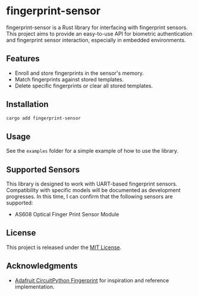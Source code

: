 # fingerprint-sensor

fingerprint-sensor is a Rust library for interfacing with fingerprint sensors. This project aims to provide an easy-to-use API for biometric authentication and fingerprint sensor interaction, especially in embedded environments.

## Features
- Enroll and store fingerprints in the sensor's memory.
- Match fingerprints against stored templates.
- Delete specific fingerprints or clear all stored templates.

## Installation
```bash
cargo add fingerprint-sensor
```

## Usage
See the `examples` folder for a simple example of how to use the library.

## Supported Sensors
This library is designed to work with UART-based fingerprint sensors. Compatibility with specific models will be documented as development progresses. In this time, I can confirm that the following sensors are supported:
- AS608 Optical Finger Print Sensor Module

## License
This project is released under the [MIT License](LICENSE).

## Acknowledgments
- [Adafruit CircuitPython Fingerprint](https://github.com/adafruit/Adafruit_CircuitPython_Fingerprint) for inspiration and reference implementation.